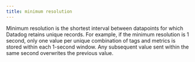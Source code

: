 ```yaml
---
title: minimum resolution
---
```

Minimum resolution is the shortest interval between datapoints for which Datadog retains unique records. For example, if the minimum resolution is 1 second, only one value per unique combination of tags and metrics is stored within each 1-second window. Any subsequent value sent within the same second overwrites the previous value. 
